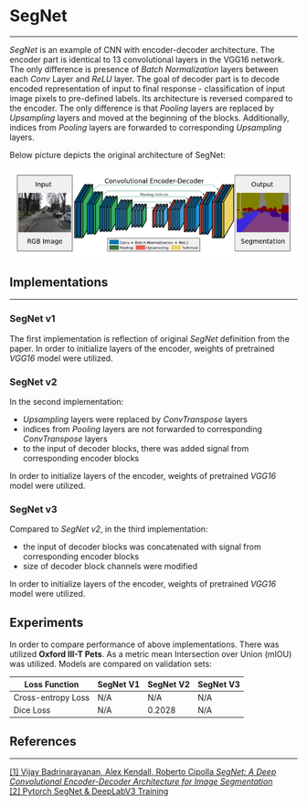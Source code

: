 # SegNet
___

_SegNet_ is an example of CNN with encoder-decoder architecture. 
The encoder part is identical to 13 convolutional layers in the VGG16 network. 
The only difference is presence of _Batch Normalization_ layers between each _Conv_ Layer and _ReLU_ layer.
The goal of decoder part is to decode encoded representation of input to final response - 
classification of input image pixels to pre-defined labels. 
Its architecture is reversed compared to the encoder. 
The only difference is that _Pooling_ layers are replaced by _Upsampling_ layers and 
moved at the beginning of the blocks. Additionally, indices from _Pooling_ layers are 
forwarded to corresponding _Upsampling_ layers.

Below picture depicts the original architecture of SegNet:

![Architcture](pictures/architecture.png)

## Implementations
___
### SegNet v1
The first implementation is reflection of original _SegNet_ definition from the paper. 
In order to initialize layers of the encoder, weights of pretrained _VGG16_ model were utilized.

### SegNet v2
In the second implementation:  
- _Upsampling_ layers were replaced by _ConvTranspose_ layers  
- indices from _Pooling_ layers are not forwarded to corresponding _ConvTranspose_ layers
- to the input of decoder blocks, there was added signal from corresponding encoder blocks  

In order to initialize layers of the encoder, weights of pretrained _VGG16_ model were utilized.

### SegNet v3
Compared to _SegNet v2_, in the third implementation:
- the input of decoder blocks was concatenated with signal from corresponding encoder blocks  
- size of decoder block channels were modified  


In order to initialize layers of the encoder, weights of pretrained _VGG16_ model were utilized.

## Experiments

In order to compare performance of above implementations. There was utilized __Oxford III-T Pets__.
As a metric mean Intersection over Union (mIOU) was utilized. Models are compared on validation sets:

| __Loss Function__  | __SegNet V1__ | __SegNet V2__ | __SegNet V3__ |
|--------------------|---------------|---------------|---------------| 
| Cross-entropy Loss | N/A           | N/A           | N/A           | 
| Dice Loss          | N/A           | 0.2028        | N/A           |


## References
___
[[1] Vijay Badrinarayanan, Alex Kendall, Roberto Cipolla _SegNet: A Deep Convolutional Encoder-Decoder Architecture for Image Segmentation_](https://arxiv.org/abs/1511.00561)  
[[2] Pytorch SegNet & DeepLabV3 Training](https://www.kaggle.com/code/robinreni/pytorch-segnet-deeplabv3-training)
